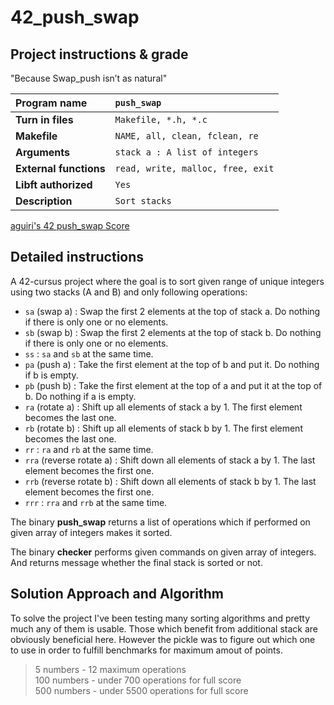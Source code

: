 # 42_push_swap

## Project instructions & grade

"Because Swap_push isn’t as natural"

| Program name | `push_swap` |
|:--- |:--- |
| **Turn in files** | `Makefile, *.h, *.c` |
| **Makefile** | `NAME, all, clean, fclean, re` |
| **Arguments** | `stack a : A list of integers` |
| **External functions** | `read, write, malloc, free, exit` |
| **Libft authorized** | `Yes` |
| **Description** | `Sort stacks` |

[aguiri's 42 push_swap Score](https://badge42.vercel.app/api/v2/cl1m1z528009409l5bo2ovzih/project/2623778)

## Detailed instructions

A 42-cursus project where the goal is to sort given range of unique integers using two stacks (A and B) and only following operations:

- `sa` (swap a) : Swap the first 2 elements at the top of stack a. Do nothing if there is only one or no elements.
- `sb` (swap b) : Swap the first 2 elements at the top of stack b. Do nothing if there is only one or no elements.
- `ss` : `sa` and `sb` at the same time.
- `pa` (push a) : Take the first element at the top of b and put it. Do nothing if b is empty.
- `pb` (push b) : Take the first element at the top of a and put it at the top of b. Do nothing if a is empty.
- `ra` (rotate a) : Shift up all elements of stack a by 1. The first element becomes the last one.
- `rb` (rotate b) : Shift up all elements of stack b by 1. The first element becomes the last one.
- `rr` : `ra` and `rb` at the same time.
- `rra` (reverse rotate a) : Shift down all elements of stack a by 1. The last element becomes the first one.
- `rrb` (reverse rotate b) : Shift down all elements of stack b by 1. The last element becomes the first one.
- `rrr` : `rra` and `rrb` at the same time.

The binary **push_swap** returns a list of operations which if performed on given array of integers makes it sorted.

The binary **checker** performs given commands on given array of integers. And returns message whether the final stack is sorted or not.

## Solution Approach and Algorithm
To solve the project I've been testing many sorting algorithms and pretty much any of them is usable. Those which benefit from additional stack are obviously beneficial here. However the pickle was to figure out which one to use in order to fulfill benchmarks for maximum amout of points.
> 5 numbers - 12 maximum operations\
> 100 numbers - under 700 operations for full score\
> 500 numbers - under 5500 operations for full score
